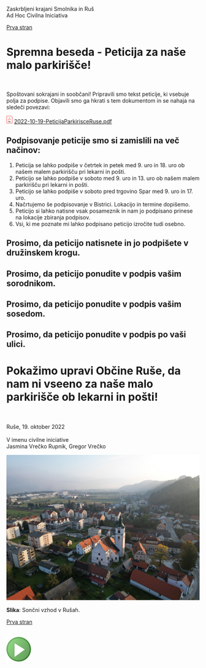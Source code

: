
Zaskrbljeni krajani Smolnika in Ruš
<br/>
Ad Hoc Civilna Iniciativa 

[Prva stran](index.md)

# Spremna beseda - Peticija za naše malo parkirišče!
<br/>


Spoštovani sokrajani in soobčani!
Pripravili smo tekst peticije, ki vsebuje polja za podpise. Objavili smo ga 
hkrati s tem dokumentom in se nahaja na sledeči povezavi:

![PDF](./pic/pdf16.png)
[2022-10-19-PeticijaParkirisceRuse.pdf](./pdf/2022-10-19-PeticijaParkirisceRuse.pdf)

## Podpisovanje peticije smo si zamislili na več načinov:

1.	Peticija se lahko podpiše v četrtek in petek med 9. uro in 18. uro ob našem malem parkirišču pri lekarni in pošti.
1.  Peticijo se lahko podpiše v soboto med 9. uro in 13. uro ob našem malem parkirišču pri lekarni in pošti.
1.  Peticijo se lahko podpiše v soboto pred trgovino Spar med 9. uro in 17. uro.
1.  Načrtujemo še podpisovanje v Bistrici. Lokacijo in termine dopišemo.
1.	Peticijo si lahko natisne vsak posameznik in nam jo podpisano prinese na lokacije zbiranja podpisov.
1.  Vsi, ki me poznate mi lahko podpisano peticijo izročite tudi osebno.

## Prosimo, da peticijo natisnete in jo <b>podpišete v družinskem krogu</b>.

## Prosimo, da peticijo <b>ponudite v podpis vašim sorodnikom</b>.

## Prosimo, da peticijo <b>ponudite v podpis vašim sosedom</b>.

## Prosimo, da peticijo <b>ponudite v podpis po vaši ulici</b>.

# Pokažimo upravi Občine Ruše, da nam ni vseeno za naše malo parkirišče ob lekarni in pošti!

<br/><br/>
Ruše, 19. oktober 2022 <br/><br/>
V imenu civilne iniciative<br/> 
Jasmina Vrečko Rupnik, Gregor Vrečko
<br/>


![Kazalo](./pic/slika_peticija_2.jpg)

**Slika**: Sončni vzhod v Rušah.


[Prva stran](index.md)
<br/>
<br/>

![GIT](./pic/status_work_green_64x64.png)